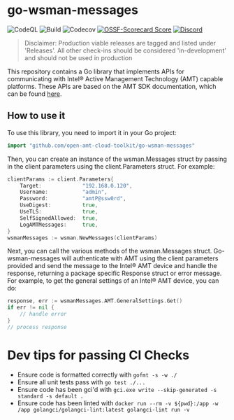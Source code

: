 # go-wsman-messages

![CodeQL](https://img.shields.io/github/actions/workflow/status/open-amt-cloud-toolkit/go-wsman-messages/codeql-analysis.yml?style=for-the-badge&label=CodeQL&logo=github)
![Build](https://img.shields.io/github/actions/workflow/status/open-amt-cloud-toolkit/go-wsman-messages/go.yml?style=for-the-badge&logo=github)
![Codecov](https://img.shields.io/codecov/c/github/open-amt-cloud-toolkit/go-wsman-messages?style=for-the-badge&logo=codecov)
[![OSSF-Scorecard Score](https://img.shields.io/ossf-scorecard/github.com/open-amt-cloud-toolkit/go-wsman-messages?style=for-the-badge&label=OSSF%20Score)](https://api.securityscorecards.dev/projects/github.com/open-amt-cloud-toolkit/go-wsman-messages)
[![Discord](https://img.shields.io/discord/1063200098680582154?style=for-the-badge&label=Discord&logo=discord&logoColor=white&labelColor=%235865F2&link=https%3A%2F%2Fdiscord.gg%2FqmTWWFyA)](https://discord.gg/qmTWWFyA)


> Disclaimer: Production viable releases are tagged and listed under 'Releases'.  All other check-ins should be considered 'in-development' and should not be used in production

This repository contains a Go library that implements APIs for communicating with Intel® Active Management Technology (AMT) capable platforms. These APIs are based on the AMT SDK documentation, which can be found [here](https://software.intel.com/content/www/us/en/develop/articles/intel-active-management-technology-software-development-kit-sdk.html).

## How to use it

To use this library, you need to import it in your Go project:
``` go
import "github.com/open-amt-cloud-toolkit/go-wsman-messages"
```

Then, you can create an instance of the wsman.Messages struct by passing in the client parameters using the client.Parameters struct. For example:

```go
clientParams := client.Parameters{
    Target:             "192.168.0.120",
    Username:           "admin",
    Password:           "amtP@ssw0rd",
    UseDigest:          true,
    UseTLS:             true,
    SelfSignedAllowed:  true,
    LogAMTMessages:     true,
}
wsmanMessages := wsman.NewMessages(clientParams)
```

Next, you can call the various methods of the wsman.Messages struct.  Go-wsman-messages will authenticate with AMT using the client parameters provided and send the message to the Intel® AMT device and handle the response, returning a package specific Response struct or error message.  For example, to get the general settings of an Intel® AMT device, you can do:

```go
response, err := wsmanMessages.AMT.GeneralSettings.Get()
if err != nil {
    // handle error
}
// process response
```

# Dev tips for passing CI Checks

- Ensure code is formatted correctly with `gofmt -s -w ./` 
- Ensure all unit tests pass with `go test ./...`
- Ensure code has been gci'd with `gci.exe write --skip-generated -s standard -s default .`
- Ensure code has been linted with `docker run --rm -v ${pwd}:/app -w /app golangci/golangci-lint:latest golangci-lint run -v`